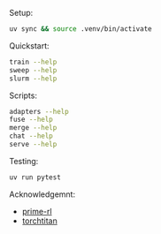 Setup:
```bash
uv sync && source .venv/bin/activate
```

Quickstart:
```bash
train --help
sweep --help
slurm --help
```

Scripts:
```bash
adapters --help
fuse --help
merge --help
chat --help
serve --help
```

Testing:
```bash
uv run pytest
```

Acknowledgemnt:
- [prime-rl](https://github.com/PrimeIntellect-ai/prime-rl)
- [torchtitan](https://github.com/pytorch/torchtitan)

